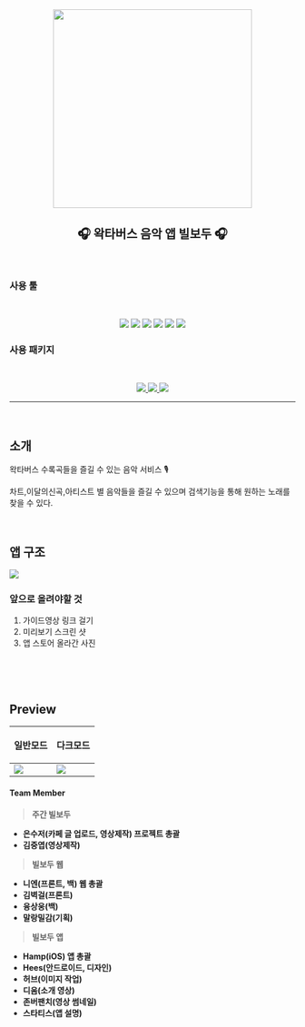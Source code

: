 
<div align="center">


<img src="https://user-images.githubusercontent.com/48616183/187058832-66dec30a-3205-403d-a98d-9d64d08a797a.png" width = "350">

<h2>🎧 왁타버스 음악 앱 빌보두 🎧</h2>

</div>

<br>

### 사용 툴 

<br>

<p align="center">
    <img src="https://img.shields.io/badge/Swift-v5-red?logo=swift" />
    <img src="https://img.shields.io/badge/Xcode-v13.4.1-blue?logo=Xcode" />
    <img src="https://img.shields.io/badge/iOS-v15.5-black?logo=apple" />
     <img src="https://img.shields.io/badge/git-v2.32.1-black?logo=Git" />
    <img src="https://img.shields.io/badge/Discord-gray?logo=Discord" />
    <a href="www.naver.com"> <img src="https://img.shields.io/badge/Notion-gray?logo=Notion" /> </a>
</p>



### 사용 패키지

<br>

<p align="center"> 
<a href="https://github.com/Alamofire/Alamofire"> 
 <img src="https://img.shields.io/badge/Alamofire
-blue"/> </a>
<a href="https://github.com/SvenTiigi/YouTubePlayerKit"> 
 <img src="https://img.shields.io/badge/YouTubePlayerKit
-FF0000?logo=Youtube" /> </a>
 <a href="https://github.com/exyte/PopupView"> 
 <img src="https://img.shields.io/badge/PopupView
-purple"/> </a>
</p>

---

<br>

## 소개
왁타버스 수록곡들을 즐길 수 있는 음악 서비스 🎙

차트,이달의신곡,아티스트 별 음악들을 즐길 수 있으며 검색기능을 통해 원하는 노래를 찾을 수 있다.

<br>

## 앱 구조

<img src ="https://user-images.githubusercontent.com/48616183/187061499-3fabecc6-e12c-4a2d-85e4-329cb74f2443.jpg">



### 앞으로 올려야할 것 

1. 가이드영상 링크 걸기
2. 미리보기 스크린 샷 
3. 앱 스토어 올라간 사진



<br><br><br>

## Preview



<table>  

<thead>
        <tr>
            <th> <p align ="center">일반모드 </p></th>
            <th> <p align ="center">다크모드 </p></th>
        </tr>
</thead>

<tbody>
    <tr >
        <td>
        <img src="https://user-images.githubusercontent.com/48616183/187060065-456cfd13-7dbd-445a-9228-63dad3e33861.gif">
        </td>
    <td>
        <img src="https://user-images.githubusercontent.com/48616183/187060061-8cdcbfca-05ad-4b17-8384-a67252cefc26.gif">
    </td>
    </tr>

</tbody>
</table>








<footer>
<h4> Team Member<h4>

>  주간 빌보두
- 은수저(카페 글 업로드, 영상제작) 프로젝트 총괄
- 김중엽(영상제작)

> 빌보두 웹
- 니엔(프론트, 백) 웹 총괄
- 김벽걸(프론트)
- 융상웅(백)
- 말랑밀감(기획)

> 빌보두 앱
- Hamp(iOS) 앱 총괄
- Hees(안드로이드, 디자인)
- 허브(이미지 작업)
- 디움(소개 영상)
- 존버팬치(영상 썸네일)
- 스타티스(앱 설명)
</footer>

